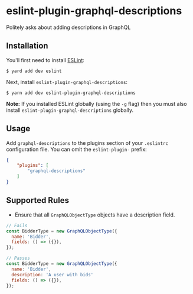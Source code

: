 # eslint-plugin-graphql-descriptions

Politely asks about adding descriptions in GraphQL

## Installation

You'll first need to install [ESLint](http://eslint.org):

```
$ yard add dev eslint
```

Next, install `eslint-plugin-graphql-descriptions`:

```
$ yarn add dev eslint-plugin-graphql-descriptions
```

**Note:** If you installed ESLint globally (using the `-g` flag) then you must also install `eslint-plugin-graphql-descriptions` globally.

## Usage

Add `graphql-descriptions` to the plugins section of your `.eslintrc` configuration file. You can omit the `eslint-plugin-` prefix:

```json
{
    "plugins": [
        "graphql-descriptions"
    ]
}
```

## Supported Rules

* Ensure that all `GraphQLObjectType` objects have a description field.

```js
// Fails
const BidderType = new GraphQLObjectType({
  name: 'Bidder',
  fields: () => ({}),
});

// Passes
const BidderType = new GraphQLObjectType({
  name: 'Bidder',
  description: 'A user with bids'
  fields: () => ({}),
});
```
